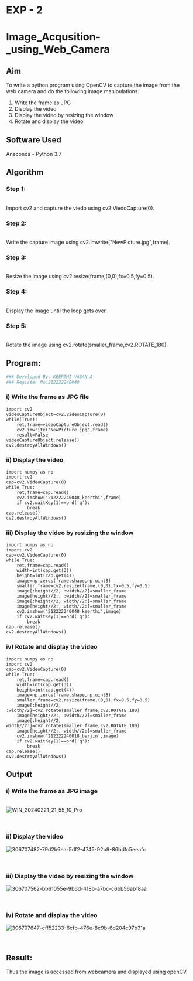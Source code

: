 # EXP - 2
# Image_Acqusition-_using_Web_Camera
## Aim
To write a python program using OpenCV to capture the image from the web camera and do the following image manipulations.
 
1. Write the frame as JPG 
2. Display the video 
3. Display the video by resizing the window
4. Rotate and display the video

## Software Used
Anaconda - Python 3.7
## Algorithm
### Step 1:
<br>Import cv2 and capture the viedo using cv2.ViedoCapture(0).

### Step 2:
<br>Write the capture image using cv2.imwrite("NewPicture.jpg",frame).

### Step 3:
<br>Resize the image using cv2.resize(frame,(0,0),fx=0.5,fy=0.5).

### Step 4:
<br>Display the image until the loop gets over.

### Step 5:
<br>Rotate the image using cv2.rotate(smaller_frame,cv2.ROTATE_180).

## Program:
``` Python
### Developed By: KEERTHI VASAN A
### Register No:212222240048

```
### i) Write the frame as JPG file
```
import cv2
videoCaptureObject=cv2.VideoCapture(0)
while(True):
    ret,frame=videoCaptureObject.read()
    cv2.imwrite("NewPicture.jpg",frame)
    result=False
videoCaptureObject.release()
cv2.destroyAllWindows()

```

### ii) Display the video
```
import numpy as np
import cv2
cap=cv2.VideoCapture(0)
while True:
    ret,frame=cap.read()
    cv2.imshow('212222240048_keerthi',frame)
    if cv2.waitKey(1)==ord('q'):
        break
cap.release()
cv2.destroyAllWindows()
```


### iii) Display the video by resizing the window
```
import numpy as np
import cv2
cap=cv2.VideoCapture(0)
while True:
    ret,frame=cap.read()
    width=int(cap.get(3))
    height=int(cap.get(4))
    image=np.zeros(frame.shape,np.uint8)
    smaller_frame=cv2.resize(frame,(0,0),fx=0.5,fy=0.5)
    image[:height//2, :width//2]=smaller_frame
    image[height//2:, :width//2]=smaller_frame
    image[:height//2, width//2:]=smaller_frame
    image[height//2:, width//2:]=smaller_frame
    cv2.imshow('212222240048_keerthi',image)
    if cv2.waitKey(1)==ord('q'):
        break
cap.release()
cv2.destroyAllWindows()
```


### iv) Rotate and display the video
```
import numpy as np
import cv2
cap=cv2.VideoCapture(0)
while True:
    ret,frame=cap.read()
    width=int(cap.get(3))
    height=int(cap.get(4))
    image=np.zeros(frame.shape,np.uint8)
    smaller_frame=cv2.resize(frame,(0,0),fx=0.5,fy=0.5)
    image[:height//2, :width//2]=cv2.rotate(smaller_frame,cv2.ROTATE_180)
    image[height//2:, :width//2]=smaller_frame
    image[:height//2, width//2:]=cv2.rotate(smaller_frame,cv2.ROTATE_180)
    image[height//2:, width//2:]=smaller_frame
    cv2.imshow('212222240018_berjin',image)
    if cv2.waitKey(1)==ord('q'):
        break
cap.release()
cv2.destroyAllWindows()
```

## Output

### i) Write the frame as JPG image
</br>![WIN_20240221_21_55_10_Pro](https://github.com/Meetha22003992/Image_Acqusition-_using_Web_Camera/assets/119401038/dc958383-6b25-4ffb-9f4b-834287d88aab)

</br>

### ii) Display the video

![306707482-79d2b6ea-5df2-4745-92b9-86bdfc5eeafc](https://github.com/Apravinraj/Image_Acqusition-_using_Web_Camera/assets/118707879/b444511f-818e-4898-a1a3-f6a6c6b0ed33)

</br>

### iii) Display the video by resizing the window

![306707562-bb61055e-9b6d-418b-a7bc-c6bb56ab18aa](https://github.com/Apravinraj/Image_Acqusition-_using_Web_Camera/assets/118707879/06e08b07-6d27-4617-8c15-0975e931dfea)

</br>

### iv) Rotate and display the video

![306707647-cff52233-6cfb-476e-8c9b-6d204c97b31a](https://github.com/Apravinraj/Image_Acqusition-_using_Web_Camera/assets/118707879/f1854c6f-d497-48ac-a470-c4338e315a01)

</br>


## Result:
Thus the image is accessed from webcamera and displayed using openCV.
